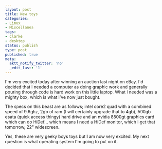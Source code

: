 ```yaml
---
layout: post
title: New toys
categories:
- Linux
- Miscellanea
tags:
- clarke
- desktop
status: publish
type: post
published: true
meta:
  aktt_notify_twitter: 'no'
  _edit_last: '1'
---
```

I'm very excited today after winning an auction last night on eBay. I'd decided that I needed a computer as doing graphic work and generally pouring through code is hard work on this little laptop. What I needed was a mighty box, which is what I've now just bought.

The specs on this beast are as follows; intel core2 quad with a combined speed of 9.6ghz, 2gb of ram (I will certainly upgrade that to 4gb), 500gb esata (quick access thingy) hard drive and an nvidia 8500gt graphics card which can do HiDef... which means I need a HiDef monitor, which I get that tomorrow, 22" widescreen.

Yes, these are very geeky boys toys but I am now very excited. My next question is what operating system I'm going to put on it.
